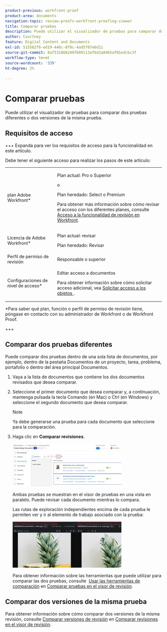 ```yaml
---
product-previous: workfront-proof
product-area: documents
navigation-topic: review-proofs-workfront-proofing-viewer
title: Comparar pruebas
description: Puede utilizar el visualizador de pruebas para comparar dos pruebas diferentes o dos versiones de la misma prueba.
author: Courtney
feature: Digital Content and Documents
exl-id: 515562f6-ed19-446c-8f8c-4ad5f07e6d11
source-git-commit: 8af531868249f609113af6d2a8465af01edcbc3f
workflow-type: tm+mt
source-wordcount: '339'
ht-degree: 2%

---
```


# Comparar pruebas

Puede utilizar el visualizador de pruebas para comparar dos pruebas diferentes o dos versiones de la misma prueba.

## Requisitos de acceso

+++ Expanda para ver los requisitos de acceso para la funcionalidad en este artículo.

Debe tener el siguiente acceso para realizar los pasos de este artículo:

<table style="table-layout:auto"> 
 <col> 
 <col> 
 <tbody> 
  <tr> 
   <td role="rowheader">plan Adobe Workfront*</td> 
   <td> <p>Plan actual: Pro o Superior</p> <p>o</p> <p>Plan heredado: Select o Premium</p> <p>Para obtener más información sobre cómo revisar el acceso con los diferentes planes, consulte <a href="/help/quicksilver/administration-and-setup/manage-workfront/configure-proofing/access-to-proofing-functionality.md" class="MCXref xref">Acceso a la funcionalidad de revisión en Workfront</a>.</p> </td> 
  </tr> 
  <tr> 
   <td role="rowheader">Licencia de Adobe Workfront*</td> 
   <td> <p>Plan actual: revisar</p> <p>Plan heredado: Revisar</p> </td> 
  </tr> 
  <tr> 
   <td role="rowheader">Perfil de permiso de revisión </td> 
   <td>Responsable o superior</td> 
  </tr> 
  <tr> 
   <td role="rowheader">Configuraciones de nivel de acceso*</td> 
   <td> <p>Editar acceso a documentos</p> <p>Para obtener información sobre cómo solicitar acceso adicional, vea <a href="../../../../workfront-basics/grant-and-request-access-to-objects/request-access.md" class="MCXref xref">Solicitar acceso a los objetos </a>.</p> </td> 
  </tr> 
 </tbody> 
</table>

&#42;Para saber qué plan, función o perfil de permiso de revisión tiene, póngase en contacto con su administrador de Workfront o de Workfront Proof.

+++

## Comparar dos pruebas diferentes

Puede comparar dos pruebas dentro de una sola lista de documentos, por ejemplo, dentro de la pestaña Documentos de un proyecto, tarea, problema, portafolio o dentro del área principal Documentos.

1. Vaya a la lista de documentos que contiene los dos documentos revisados que desea comparar.
1. Seleccione el primer documento que desea comparar y, a continuación, mantenga pulsada la tecla Comando (en Mac) o Ctrl (en Windows) y seleccione el segundo documento que desea comparar.

   >[!NOTE]
   >
   >Ya debe generarse una prueba para cada documento que seleccione para la comparación.

1. Haga clic en **Comparar revisiones**.

   <!--
   <p data-mc-conditions="QuicksilverOrClassic.Draft mode">If this button is not visible, ensure that two proofed documents are selected.</p>
   -->

   ![](assets/compare-proofs-select-docs-350x138.jpg)

   Ambas pruebas se muestran en el visor de pruebas en una vista en paralelo. Puede revisar cada documento mientras lo compara.

   Las rutas de exploración independientes encima de cada prueba le permiten ver y ir al elemento de trabajo asociado con la prueba:

   ![](assets/compare-proofs-breadcrumbs-350x148.jpg)

   Para obtener información sobre las herramientas que puede utilizar para comparar las dos pruebas, consulte  [Usar las herramientas de comparación](../../../../workfront-proof/wp-work-proofsfiles/review-proofs-wpv/compare-proofs.md#using-compare-tools) en [Comparar pruebas en el visor de revisión](../../../../workfront-proof/wp-work-proofsfiles/review-proofs-wpv/compare-proofs.md).

## Comparar dos versiones de la misma prueba

Para obtener información sobre cómo comparar dos versiones de la misma revisión, consulte [Comparar versiones de revisión](../../../../workfront-proof/wp-work-proofsfiles/review-proofs-wpv/compare-proofs.md#comparing-proof-versions) en [Comparar revisiones en el visor de revisión](../../../../workfront-proof/wp-work-proofsfiles/review-proofs-wpv/compare-proofs.md).
